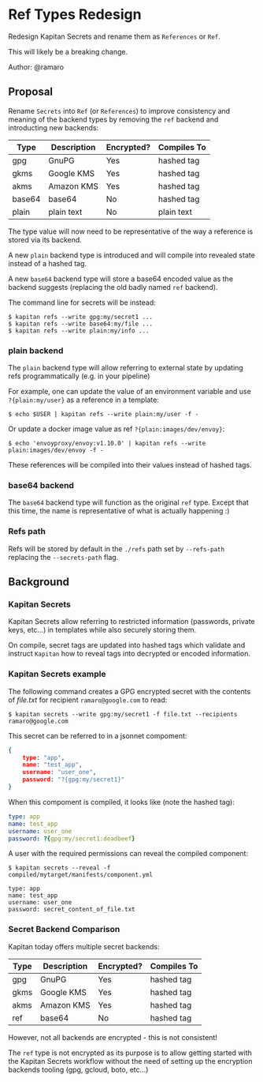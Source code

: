 # Ref Types Redesign

Redesign Kapitan Secrets and rename them as `References` or `Ref`.

This will likely be a breaking change.

Author: @ramaro

## Proposal

Rename `Secrets` into `Ref` (or `References`) to improve consistency and meaning of the backend types
by removing the `ref` backend and introducting new backends:

| Type   | Description | Encrypted? | Compiles To |
| ------ | ----------- |        --- | ----------  |
| gpg    | GnuPG       |        Yes | hashed tag  |
| gkms   | Google KMS  |        Yes | hashed tag  |
| akms   | Amazon KMS  |        Yes | hashed tag  |
| base64 | base64      |        No  | hashed tag  |
| plain  | plain text  |        No  | plain text  |

The type value will now need to be representative of the way a reference is stored via its backend.

A new `plain` backend type is introduced and will compile into revealed state instead of a hashed tag.

A new `base64` backend type will store a base64 encoded value as the backend suggests (replacing the old badly named `ref` backend).


The command line for secrets will be instead:

```shell
$ kapitan refs --write gpg:my/secret1 ...
$ kapitan refs --write base64:my/file ...
$ kapitan refs --write plain:my/info ...
```

### plain backend

The `plain` backend type will allow referring to external state by updating refs programmatically (e.g. in your pipeline)

For example, one can update the value of an environment variable and use `?{plain:my/user}` as a reference in a template:

```shell
$ echo $USER | kapitan refs --write plain:my/user -f -
```

Or update a docker image value as ref `?{plain:images/dev/envoy}`:

```shell
$ echo 'envoyproxy/envoy:v1.10.0' | kapitan refs --write plain:images/dev/envoy -f -
```

These references will be compiled into their values instead of hashed tags.

### base64 backend

The `base64` backend type will function as the original `ref` type.
Except that this time, the name is representative of what is actually happening :)

### Refs path

Refs will be stored by default in the `./refs` path set by `--refs-path` replacing the `--secrets-path` flag.


## Background

### Kapitan Secrets

Kapitan Secrets allow referring to restricted information (passwords, private keys, etc...) in templates while also securely storing them.

On compile, secret tags are updated into hashed tags which validate and instruct `Kapitan` how to reveal tags into decrypted or encoded information.

### Kapitan Secrets example

The following command creates a GPG encrypted secret with the contents of _file.txt_ for recipient `ramaro@google.com` to read:

```shell
$ kapitan secrets --write gpg:my/secret1 -f file.txt --recipients ramaro@google.com
```

This secret can be referred to in a jsonnet compoment:

```json
{
    type: "app",
    name: "test_app",
    username: "user_one",
    password: "?{gpg:my/secret1}"
}
```

When this compoment is compiled, it looks like (note the hashed tag):

```yaml
type: app
name: test_app
username: user_one
password: ?{gpg:my/secret1:deadbeef}
```

A user with the required permissions can reveal the compiled component:

```shell
$ kapitan secrets --reveal -f compiled/mytarget/manifests/component.yml

type: app
name: test_app
username: user_one
password: secret_content_of_file.txt
```

### Secret Backend Comparison

Kapitan today offers multiple secret backends:

| Type | Description | Encrypted? | Compiles To |
| ---- | ----------- |        --- | ----------  |
| gpg  | GnuPG       |        Yes | hashed tag  |
| gkms | Google KMS  |        Yes | hashed tag  |
| akms | Amazon KMS  |        Yes | hashed tag  |
| ref  | base64      |        No  | hashed tag  |

However, not all backends are encrypted - this is not consistent!

The `ref` type is not encrypted as its purpose is to allow getting started with the Kapitan Secrets workflow without
the need of setting up the encryption backends tooling (gpg, gcloud, boto, etc...)
